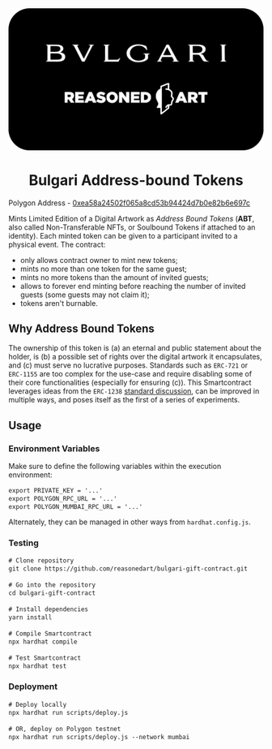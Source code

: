 <div align='center'>
<img src='./bvlgrart.png' />
</div>

<h1 align='center'>Bulgari Address-bound Tokens</h1>

Polygon Address - [0xea58a24502f065a8cd53b94424d7b0e82b6e697c](https://polygonscan.com/address/0xea58a24502f065a8cd53b94424d7b0e82b6e697c#readContract)

Mints Limited Edition of a Digital Artwork as _Address Bound Tokens_ (**ABT**, also called Non-Transferable NFTs, or Soulbound Tokens if attached to an identity). Each minted token can be given to a participant invited to a physical event. The contract:
* only allows contract owner to mint new tokens;
* mints no more than one token for the same guest;
* mints no more tokens than the amount of invited guests;
* allows to forever end minting before reaching the number of invited guests (some guests may not claim it);
* tokens aren't burnable.

## Why Address Bound Tokens
The ownership of this token is (a) an eternal and public statement about the holder, is (b) a possible set of rights over the digital artwork it encapsulates, and (c) must serve no lucrative purposes. Standards such as `ERC-721` or `ERC-1155` are too complex for the use-case and require disabling some of their core functionalities (especially for ensuring (c)). This Smartcontract leverages ideas from the `ERC-1238` [standard discussion](https://github.com/ethereum/EIPs/issues/1238), can be improved in multiple ways, and poses itself as the first of a series of experiments.

## Usage

### Environment Variables
Make sure to define the following variables within the execution environment:
```
export PRIVATE_KEY = '...'
export POLYGON_RPC_URL = '...'
export POLYGON_MUMBAI_RPC_URL = '...'
```
Alternately, they can be managed in other ways from `hardhat.config.js`.

### Testing
```
# Clone repository
git clone https://github.com/reasonedart/bulgari-gift-contract.git

# Go into the repository
cd bulgari-gift-contract

# Install dependencies
yarn install

# Compile Smartcontract
npx hardhat compile

# Test Smartcontract
npx hardhat test
```

### Deployment
```
# Deploy locally
npx hardhat run scripts/deploy.js

# OR, deploy on Polygon testnet
npx hardhat run scripts/deploy.js --network mumbai
```
